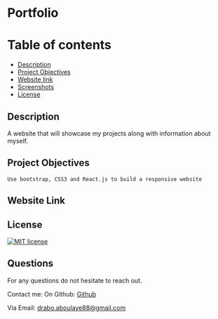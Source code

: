 # Portfolio

  # Table of contents
  * [Description](#description)
  * [Project Objectives](#ProjectObjectives)
  * [Website link](#websitelink)
  * [Screenshots](#screenshots)
  * [License](#license)

  ## Description
  A website that will showcase my projects along with information about myself.

  ## Project Objectives
    Use bootstrap, CSS3 and React.js to build a responsive website

  ## Website Link




  ## License
  [![MIT license](https://img.shields.io/badge/License-MIT-blue.svg)](https://lbesson.mit-license.org/)
  
  ## Questions
  For any questions do not hesitate to reach out. 

  Contact me:
   On Github: [Github](https://github.com/Drabis/)

  Via Email: drabo.aboulaye88@gmail.com

